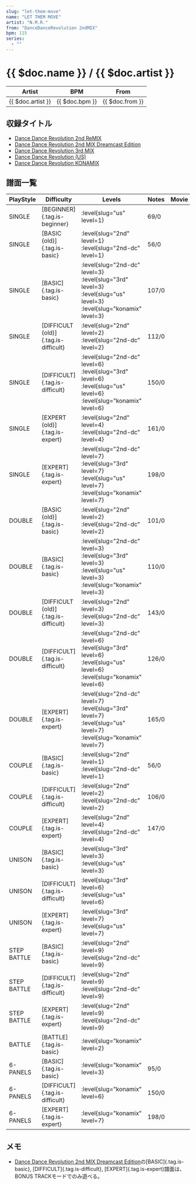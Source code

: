 ```yaml
---
slug: "let-them-move"
name: "LET THEM MOVE"
artist: "N.M.R."
from: "DanceDanceRevolution 2ndMIX"
bpm: 115
series:
  - ""
---
```


# {{ $doc.name }} / {{ $doc.artist }}

|Artist|BPM|From|
|------|---|----|
|{{ $doc.artist }}|{{ $doc.bpm }}|{{ $doc.from }}|

## 収録タイトル

- [Dance Dance Revolution 2nd ReMIX](/series/2nd/)
- [Dance Dance Revolution 2nd MIX Dreamcast Edition](/series/2nd-dc/)
- [Dance Dance Revolution 3rd MIX](/series/3rd/)
- [Dance Dance Revolution (US)](/series/us/)
- [Dance Dance Revolution KONAMIX](/series/konamix/)

## 譜面一覧

|PlayStyle|Difficulty|Levels|Notes|Movie|
|---------|----------|------|-----|-----|
|SINGLE|[BEGINNER]{.tag.is-beginner}|:level{slug="us" level=1}|69/0||
|SINGLE|[BASIC (old)]{.tag.is-basic}|:level{slug="2nd" level=1} :level{slug="2nd-dc" level=1}|56/0||
|SINGLE|[BASIC]{.tag.is-basic}|:level{slug="2nd-dc" level=3} :level{slug="3rd" level=3} :level{slug="us" level=3} :level{slug="konamix" level=3}|107/0||
|SINGLE|[DIFFICULT (old)]{.tag.is-difficult}|:level{slug="2nd" level=2} :level{slug="2nd-dc" level=2}|112/0||
|SINGLE|[DIFFICULT]{.tag.is-difficult}|:level{slug="2nd-dc" level=6} :level{slug="3rd" level=6} :level{slug="us" level=6} :level{slug="konamix" level=6}|150/0||
|SINGLE|[EXPERT (old)]{.tag.is-expert}|:level{slug="2nd" level=4} :level{slug="2nd-dc" level=4}|161/0||
|SINGLE|[EXPERT]{.tag.is-expert}|:level{slug="2nd-dc" level=7} :level{slug="3rd" level=7} :level{slug="us" level=7} :level{slug="konamix" level=7}|198/0||
|DOUBLE|[BASIC (old)]{.tag.is-basic}|:level{slug="2nd" level=2} :level{slug="2nd-dc" level=2}|101/0||
|DOUBLE|[BASIC]{.tag.is-basic}|:level{slug="2nd-dc" level=3} :level{slug="3rd" level=3} :level{slug="us" level=3} :level{slug="konamix" level=3}|110/0||
|DOUBLE|[DIFFICULT (old)]{.tag.is-difficult}|:level{slug="2nd" level=3} :level{slug="2nd-dc" level=3}|143/0||
|DOUBLE|[DIFFICULT]{.tag.is-difficult}|:level{slug="2nd-dc" level=6} :level{slug="3rd" level=6} :level{slug="us" level=6} :level{slug="konamix" level=6}|126/0||
|DOUBLE|[EXPERT]{.tag.is-expert}|:level{slug="2nd-dc" level=7} :level{slug="3rd" level=7} :level{slug="us" level=7} :level{slug="konamix" level=7}|165/0||
|COUPLE|[BASIC]{.tag.is-basic}|:level{slug="2nd" level=1} :level{slug="2nd-dc" level=1}|56/0||
|COUPLE|[DIFFICULT]{.tag.is-difficult}|:level{slug="2nd" level=2} :level{slug="2nd-dc" level=2}|106/0||
|COUPLE|[EXPERT]{.tag.is-expert}|:level{slug="2nd" level=4} :level{slug="2nd-dc" level=4}|147/0||
|UNISON|[BASIC]{.tag.is-basic}|:level{slug="3rd" level=3} :level{slug="us" level=3}|||
|UNISON|[DIFFICULT]{.tag.is-difficult}|:level{slug="3rd" level=6} :level{slug="us" level=6}|||
|UNISON|[EXPERT]{.tag.is-expert}|:level{slug="3rd" level=7} :level{slug="us" level=7}|||
|STEP BATTLE|[BASIC]{.tag.is-basic}|:level{slug="2nd" level=9} :level{slug="2nd-dc" level=9}|||
|STEP BATTLE|[DIFFICULT]{.tag.is-difficult}|:level{slug="2nd" level=9} :level{slug="2nd-dc" level=9}|||
|STEP BATTLE|[EXPERT]{.tag.is-expert}|:level{slug="2nd" level=9} :level{slug="2nd-dc" level=9}|||
|BATTLE|[BATTLE]{.tag.is-basic}|:level{slug="konamix" level=2}|||
|6-PANELS|[BASIC]{.tag.is-basic}|:level{slug="konamix" level=3}|95/0||
|6-PANELS|[DIFFICULT]{.tag.is-difficult}|:level{slug="konamix" level=6}|150/0||
|6-PANELS|[EXPERT]{.tag.is-expert}|:level{slug="konamix" level=7}|198/0||

## メモ

- [Dance Dance Revolution 2nd MIX Dreamcast Edition](/series/2nd-dc/)の[BASIC]{.tag.is-basic}, [DIFFICULT]{.tag.is-difficult}, [EXPERT]{.tag.is-expert}譜面は、BONUS TRACKモードでのみ遊べる。
